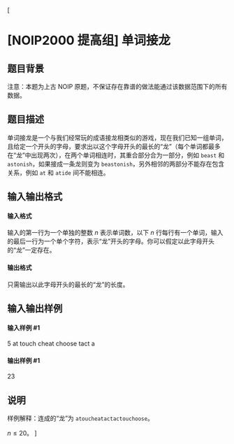 [
# [NOIP2000 提高组] 单词接龙
## 题目背景
注意：本题为上古 NOIP 原题，不保证存在靠谱的做法能通过该数据范围下的所有数据。
## 题目描述
单词接龙是一个与我们经常玩的成语接龙相类似的游戏，现在我们已知一组单词，且给定一个开头的字母，要求出以这个字母开头的最长的“龙”（每个单词都最多在“龙”中出现两次），在两个单词相连时，其重合部分合为一部分，例如 `beast` 和 `astonish`，如果接成一条龙则变为 `beastonish`，另外相邻的两部分不能存在包含关系，例如 `at` 和 `atide` 间不能相连。

## 输入输出格式
#### 输入格式

输入的第一行为一个单独的整数 $n$ 表示单词数，以下 $n$ 行每行有一个单词，输入的最后一行为一个单个字符，表示“龙”开头的字母。你可以假定以此字母开头的“龙”一定存在。

#### 输出格式

只需输出以此字母开头的最长的“龙”的长度。

## 输入输出样例
#### 输入样例 #1
5
at
touch
cheat
choose
tact
a

#### 输出样例 #1
23

## 说明
样例解释：连成的“龙”为 `atoucheatactactouchoose`。

$n \le 20$。
]